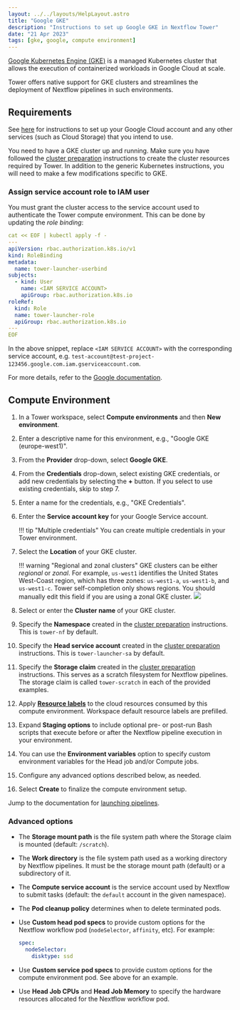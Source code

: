 ```yaml
---
layout: ../../layouts/HelpLayout.astro
title: "Google GKE"
description: "Instructions to set up Google GKE in Nextflow Tower"
date: "21 Apr 2023"
tags: [gke, google, compute environment]
---
```


[Google Kubernetes Engine (GKE)](https://cloud.google.com/kubernetes-engine) is a managed Kubernetes cluster that allows the execution of containerized workloads in Google Cloud at scale.

Tower offers native support for GKE clusters and streamlines the deployment of Nextflow pipelines in such environments.

## Requirements

See [here](../compute-envs/google-cloud-batch.md#configure-google-cloud) for instructions to set up your Google Cloud account and any other services (such as Cloud Storage) that you intend to use.

You need to have a GKE cluster up and running. Make sure you have followed the [cluster preparation](../compute-envs/k8s.md#cluster-preparation) instructions to create the cluster resources required by Tower. In addition to the generic Kubernetes instructions, you will need to make a few modifications specific to GKE.

### Assign service account role to IAM user 

You must grant the cluster access to the service account used to authenticate the Tower compute environment. This can be done by updating the _role binding_:

```yaml
cat << EOF | kubectl apply -f -
---
apiVersion: rbac.authorization.k8s.io/v1
kind: RoleBinding
metadata:
  name: tower-launcher-userbind
subjects:
  - kind: User
    name: <IAM SERVICE ACCOUNT>
    apiGroup: rbac.authorization.k8s.io
roleRef:
  kind: Role
  name: tower-launcher-role
  apiGroup: rbac.authorization.k8s.io
---
EOF
```

In the above snippet, replace `<IAM SERVICE ACCOUNT>` with the corresponding service account, e.g. `test-account@test-project-123456.google.com.iam.gserviceaccount.com`.

For more details, refer to the [Google documentation](https://cloud.google.com/kubernetes-engine/docs/how-to/role-based-access-control).

## Compute Environment

1. In a Tower workspace, select **Compute environments** and then **New environment**.

2. Enter a descriptive name for this environment, e.g., "Google GKE (europe-west1)".

3. From the **Provider** drop-down, select **Google GKE**.

4. From the **Credentials** drop-down, select existing GKE credentials, or add new credentials by selecting the **+** button. If you select to use existing credentials, skip to step 7.

5. Enter a name for the credentials, e.g., "GKE Credentials".

6. Enter the **Service account key** for your Google Service account.

    !!! tip "Multiple credentials"
        You can create multiple credentials in your Tower environment.

7. Select the **Location** of your GKE cluster.

    !!! warning "Regional and zonal clusters"
        GKE clusters can be either _regional_ or _zonal_. For example, `us-west1` identifies the United States West-Coast region, which has three zones: `us-west1-a`, `us-west1-b`, and `us-west1-c`.
        Tower self-completion only shows regions. You should manually edit this field if you are using a zonal GKE cluster.
        ![](_images/gke_regions.png)

8. Select or enter the **Cluster name** of your GKE cluster.

9. Specify the **Namespace** created in the [cluster preparation](../compute-envs/k8s.md#cluster-preparation) instructions. This is `tower-nf` by default.

10. Specify the **Head service account** created in the [cluster preparation](../compute-envs/k8s.md#cluster-preparation) instructions. This is `tower-launcher-sa` by default.

11. Specify the **Storage claim** created in the [cluster preparation](../compute-envs/k8s.md#cluster-preparation) instructions. This serves as a scratch filesystem for Nextflow pipelines. The storage claim is called `tower-scratch` in each of the provided examples.

12. Apply [**Resource labels**](../resource-labels/overview.md) to the cloud resources consumed by this compute environment. Workspace default resource labels are prefilled. 

13. Expand **Staging options** to include optional pre- or post-run Bash scripts that execute before or after the Nextflow pipeline execution in your environment. 

14. You can use the **Environment variables** option to specify custom environment variables for the Head job and/or Compute jobs.

15. Configure any advanced options described below, as needed.

16. Select **Create** to finalize the compute environment setup.

Jump to the documentation for [launching pipelines](../launch/launchpad.md).

### Advanced options

- The **Storage mount path** is the file system path where the Storage claim is mounted (default: `/scratch`).

- The **Work directory** is the file system path used as a working directory by Nextflow pipelines. It must be the storage mount path (default) or a subdirectory of it.

- The **Compute service account** is the service account used by Nextflow to submit tasks (default: the `default` account in the given namespace).

- The **Pod cleanup policy** determines when to delete terminated pods.

- Use **Custom head pod specs** to provide custom options for the Nextflow workflow pod (`nodeSelector`, `affinity`, etc). For example:

  ```yaml
  spec:
    nodeSelector:
      disktype: ssd
  ```

- Use **Custom service pod specs** to provide custom options for the compute environment pod. See above for an example.

- Use **Head Job CPUs** and **Head Job Memory** to specify the hardware resources allocated for the Nextflow workflow pod.

<!--revisit for k8s CE pages consolidation: 

Fusion v2 config options

Did you actually follow this steps during your review?

When I set up my EKS installation a while ago (following @bentsherman 's guide here: https://seqera.io/blog/deploying-nextflow-on-amazon-eks/) I ran into difficulties getting the Tower-EKS link up and had to go off-script to get things working.

We should probably verify nothing changes depending on EKS version (e.g. 1.25). @enekui>